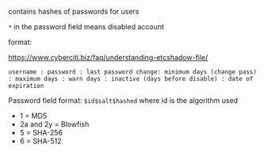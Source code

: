 contains hashes of passwords for users

`*` in the password field means disabled account 

format:

https://www.cyberciti.biz/faq/understanding-etcshadow-file/

`username : password : last password change: minimum days (change pass) : maximum days : warn days : inactive (days before disable) : date of expiration`

Password field format:
`$id$salt$hashed`
where id is the algorithm used
- 1 = MD5
- 2a and 2y = Blowfish
- 5 = SHA-256
- 6 = SHA-512